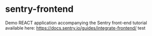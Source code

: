 # sentry-frontend
Demo REACT application accompanying the Sentry front-end tutorial available here: https://docs.sentry.io/guides/integrate-frontend/
test

